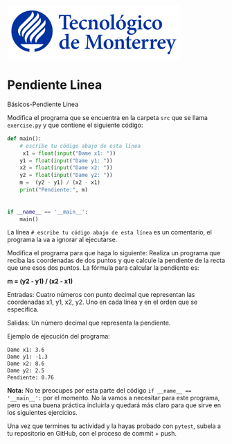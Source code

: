 ![Tec de Monterrey](../../images/logotecmty.png)
# Pendiente Linea
Básicos-Pendiente Linea

Modifica el programa que se encuentra en la carpeta `src` que se llama `exercise.py` y que contiene el siguiente código:

```python
def main():
    # escribe tu código abajo de esta línea
     x1 = float(input("Dame x1: "))
    y1 = float(input("Dame y1: "))
    x2 = float(input("Dame x2: "))
    y2 = float(input("Dame y2: "))
    m =  (y2 - y1) / (x2 - x1)
    print("Pendiente:", m)


if __name__ == '__main__':
    main()
```

La línea `# escribe tu código abajo de esta línea` es un comentario, el programa la va a ignorar al ejecutarse.

Modifica el programa para que haga lo siguiente:
Realiza un programa que reciba las coordenadas de dos puntos y que calcule la pendiente de la recta que une esos dos puntos. 
La fórmula para calcular la pendiente es:

<b>m = (y2 - y1) / (x2 - x1)</b>

Entradas:
Cuatro números con punto decimal que representan las coordenadas x1, y1, x2, y2. Uno en cada línea y en el orden que se especifica. 

Salidas:
Un número decimal que representa la pendiente. 

Ejemplo de ejecución del programa:
```
Dame x1: 3.6
Dame y1: -1.3
Dame x2: 8.6
Dame y2: 2.5
Pendiente: 0.76
```

**Nota:** No te preocupes por esta parte del código `if __name__ == '__main__':` por el momento. No la vamos a necesitar para este programa, pero es una buena práctica incluirla y quedará más claro para que sirve en los siguientes ejercicios.

Una vez que termines tu actividad y la hayas probado con `pytest`, subela a tu repositorio en GitHub, con el proceso de commit + push.
